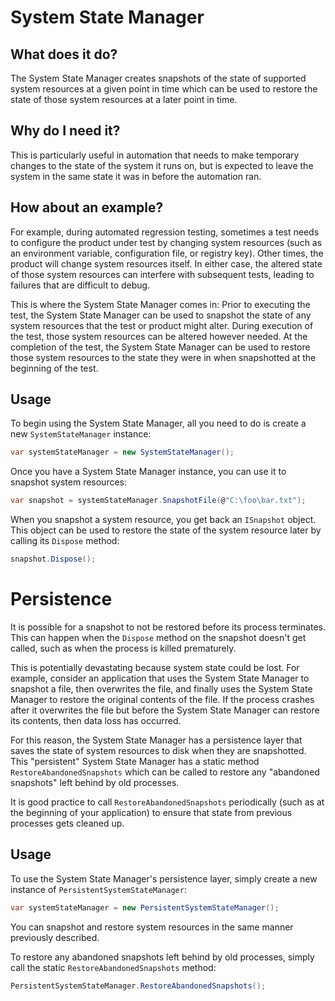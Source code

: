 # System State Manager

## What does it do?

The System State Manager creates snapshots of the state of supported system resources at a given point in time which can be used to restore the state of those system resources at a later point in time.

## Why do I need it?

This is particularly useful in automation that needs to make temporary changes to the state of the system it runs on, but is expected to leave the system in the same state it was in before the automation ran.

## How about an example?

For example, during automated regression testing, sometimes a test needs to configure the product under test by changing system resources (such as an environment variable, configuration file, or registry key). Other times, the product will change system resources itself. In either case, the altered state of those system resources can interfere with subsequent tests, leading to failures that are difficult to debug.

This is where the System State Manager comes in: Prior to executing the test, the System State Manager can be used to snapshot the state of any system resources that the test or product might alter. During execution of the test, those system resources can be altered however needed. At the completion of the test, the System State Manager can be used to restore those system resources to the state they were in when snapshotted at the beginning of the test.

## Usage

To begin using the System State Manager, all you need to do is create a new `SystemStateManager` instance:
```csharp
var systemStateManager = new SystemStateManager();
```
Once you have a System State Manager instance, you can use it to snapshot system resources:
```csharp
var snapshot = systemStateManager.SnapshotFile(@"C:\foo\bar.txt");
```
When you snapshot a system resource, you get back an `ISnapshot` object. This object can be used to restore the state of the system resource later by calling its `Dispose` method:
```csharp
snapshot.Dispose();
```

# Persistence

It is possible for a snapshot to not be restored before its process terminates. This can happen when the `Dispose` method on the snapshot doesn't get called, such as when the process is killed prematurely.

This is potentially devastating because system state could be lost. For example, consider an application that uses the System State Manager to snapshot a file, then overwrites the file, and finally uses the System State Manager to restore the original contents of the file. If the process crashes after it overwrites the file but before the System State Manager can restore its contents, then data loss has occurred.

For this reason, the System State Manager has a persistence layer that saves the state of system resources to disk when they are snapshotted. This "persistent" System State Manager has a static method `RestoreAbandonedSnapshots` which can be called to restore any "abandoned snapshots" left behind by old processes.

It is good practice to call `RestoreAbandonedSnapshots` periodically (such as at the beginning of your application) to ensure that state from previous processes gets cleaned up.

## Usage

To use the System State Manager's persistence layer, simply create a new instance of `PersistentSystemStateManager`:
```csharp
var systemStateManager = new PersistentSystemStateManager();
```
You can snapshot and restore system resources in the same manner previously described.

To restore any abandoned snapshots left behind by old processes, simply call the static `RestoreAbandonedSnapshots` method:
```csharp
PersistentSystemStateManager.RestoreAbandonedSnapshots();
```
